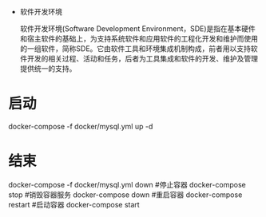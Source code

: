 - 软件开发环境

	软件开发环境(Software Development Environment，SDE)是指在基本硬件和宿主软件的基础上，为支持系统软件和应用软件的工程化开发和维护而使用的一组软件，简称SDE。它由软件工具和环境集成机制构成，前者用以支持软件开发的相关过程、活动和任务，后者为工具集成和软件的开发、维护及管理提供统一的支持。
# 启动
docker-compose -f docker/mysql.yml up -d
# 结束
docker-compose -f docker/mysql.yml down
#停止容器
docker-compose stop
#销毁容器服务
docker-compose down
#重启容器
docker-compose restart
#启动容器
docker-compose start